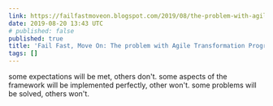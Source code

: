```yaml
---
link: https://failfastmoveon.blogspot.com/2019/08/the-problem-with-agile-transformation.html?m=1
date: 2019-08-20 13:43 UTC
# published: false
published: true
title: 'Fail Fast, Move On: The problem with Agile Transformation Programs'
tags: []
---
```


some expectations will be met, others don't.
some aspects of the framework will be implemented perfectly, other won't.
some problems will be solved, others won't.

